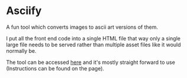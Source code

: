 # Asciify
A fun tool which converts images to ascii art versions of them.

I put all the front end code into a single HTML file that way only a single large
file needs to be served rather than multiple asset files like it would normally
be.

The tool can be accessed [here](https://asciify.falconca.ca) and it's mostly
straight forward to use (Instructions can be found on the page).
